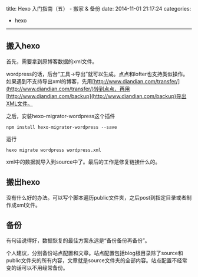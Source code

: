 title: Hexo 入门指南（五） - 搬家 & 备份
date: 2014-11-01 21:17:24
categories:
  - hexo
---

## 搬入hexo ##

首先，需要拿到原博客数据的xml文件。

wordpress的话，后台“工具->导出”就可以生成。点点和lofter也支持类似操作。如果遇到不支持导出xml的博客，先用[http://www.diandian.com/transfer/](http://www.diandian.com/transfer/)转到点点，再用[http://www.diandian.com/backup](http://www.diandian.com/backup)导出XML文件。

之后，安装hexo-migrator-wordpress这个插件

```
npm install hexo-migrator-wordpress --save
```

运行

```
hexo migrate wordpress wordpress.xml
```

xml中的数据就导入到source中了。最后的工作是修复链接什么的。

## 搬出hexo ##

没有什么好的办法。可以写个脚本遍历public文件夹，之后post到指定目录或者制作成xml文件。

## 备份 ##

有句话说得好，数据恢复的最佳方案永远是“备份备份再备份”。

个人建议，分别备份站点配置和文章。站点配置包括blog根目录除了source和public文件夹的所有内容，文章就是source文件夹的全部内容。站点配置不经常变的话可以不用经常备份。